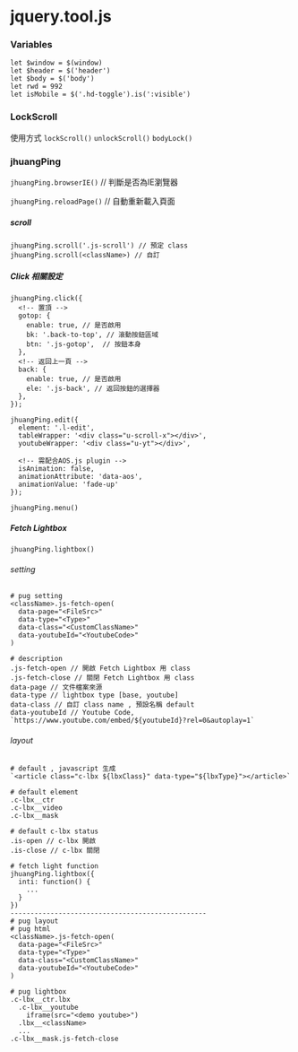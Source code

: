 # jquery.tool.js

### Variables
```
let $window = $(window)
let $header = $('header')
let $body = $('body')
let rwd = 992
let isMobile = $('.hd-toggle').is(':visible')
```
### LockScroll
使用方式
`lockScroll()`
`unlockScroll()`
`bodyLock()`

### jhuangPing

`jhuangPing.browserIE()` // 判斷是否為IE瀏覽器

`jhuangPing.reloadPage()` // 自動重新載入頁面

##### scroll
```
jhuangPing.scroll('.js-scroll') // 預定 class
jhuangPing.scroll(<className>) // 自訂
```

##### Click 相關設定
```
jhuangPing.click({
  <!-- 置頂 -->
  gotop: {
    enable: true, // 是否啟用
    bk: '.back-to-top', // 滾動按鈕區域
    btn: '.js-gotop',  // 按鈕本身
  },
  <!-- 返回上一頁 -->
  back: {
    enable: true, // 是否啟用
    ele: '.js-back', // 返回按鈕的選擇器
  },
});
```

```
jhuangPing.edit({
  element: '.l-edit',
  tableWrapper: '<div class="u-scroll-x"></div>',
  youtubeWrapper: '<div class="u-yt"></div>',

  <!-- 需配合AOS.js plugin -->
  isAnimation: false,
  animationAttribute: 'data-aos',
  animationValue: 'fade-up'
});
```

`jhuangPing.menu()`

##### Fetch Lightbox
`jhuangPing.lightbox()`
###### setting
```
# pug setting
<className>.js-fetch-open(
  data-page="<FileSrc>" 
  data-type="<Type>" 
  data-class="<CustomClassName>" 
  data-youtubeId="<YoutubeCode>"
)

# description
.js-fetch-open // 開啟 Fetch Lightbox 用 class
.js-fetch-close // 關閉 Fetch Lightbox 用 class
data-page // 文件檔案來源
data-type // lightbox type [base, youtube]
data-class // 自訂 class name , 預設名稱 default
data-youtubeId // Youtube Code, `https://www.youtube.com/embed/${youtubeId}?rel=0&autoplay=1`
```
###### layout
```
# default , javascript 生成
`<article class="c-lbx ${lbxClass}" data-type="${lbxType}"></article>`

# default element
.c-lbx__ctr
.c-lbx__video
.c-lbx__mask

# default c-lbx status
.is-open // c-lbx 開啟
.is-close // c-lbx 關閉

# fetch light function
jhuangPing.lightbox({
  inti: function() {
    ...
  }
})
-------------------------------------------------
# pug layout
# pug html
<className>.js-fetch-open(
  data-page="<FileSrc>" 
  data-type="<Type>" 
  data-class="<CustomClassName>" 
  data-youtubeId="<YoutubeCode>"
)

# pug lightbox
.c-lbx__ctr.lbx
  .c-lbx__youtube
    iframe(src="<demo youtube>")
  .lbx__<className>
  ...
.c-lbx__mask.js-fetch-close
```